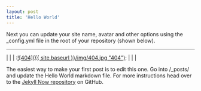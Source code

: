 ```yaml
---
layout: post
title: 'Hello World'
---
```


Next you can update your site name, avatar and other options using the _config.yml file in the root of your repository (shown below).




------------

|  |
| :[![404]({{ site.baseurl }}/img/404.jpg "404")](http://doianov.me/404.html "404"): |
|  |



The easiest way to make your first post is to edit this one. Go into /_posts/ and update the Hello World markdown file. For more instructions head over to the [Jekyll Now repository](https://github.com/barryclark/jekyll-now) on GitHub.